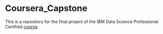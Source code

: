 # Coursera_Capstone
This is a repository for the final project of the IBM Data Science Professional Certified [course](https://www.coursera.org/professional-certificates/ibm-data-science) 
